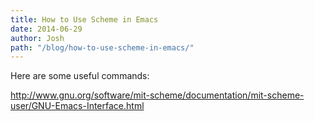 ```yaml
---
title: How to Use Scheme in Emacs
date: 2014-06-29
author: Josh
path: "/blog/how-to-use-scheme-in-emacs/"
---
```


Here are some useful commands:

http://www.gnu.org/software/mit-scheme/documentation/mit-scheme-user/GNU-Emacs-Interface.html
